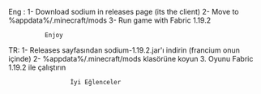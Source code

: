 Eng : 
1- Download sodium in releases page (its the client)
2- Move to %appdata%/.minecraft/mods
3- Run game with Fabric 1.19.2 
           
              Enjoy

TR: 
1- Releases sayfasından sodium-1.19.2.jar'ı indirin (francium onun içinde)
2- %appdata%/.minecraft/mods klasörüne koyun
3. Oyunu Fabric 1.19.2 ile çalıştırın
 
                     İyi Eğlenceler
